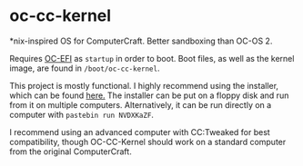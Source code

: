 # oc-cc-kernel
*nix-inspired OS for ComputerCraft. Better sandboxing than OC-OS 2.

Requires [OC-EFI](https://github.com/ocawesome101/ocbios/blob/master/uefi.lua) as `startup` in order to boot. Boot files, as well as the kernel image, are found in `/boot/oc-cc-kernel`.

This project is mostly functional. I highly recommend using the installer, which can be found [here.](https://pastebin.com/NVDXKaZF) The installer can be put on a floppy disk and run from it on multiple computers. Alternatively, it can be run directly on a computer with `pastebin run NVDXKaZF`.

I recommend using an advanced computer with CC:Tweaked for best compatibility, though OC-CC-Kernel should work on a standard computer from the original ComputerCraft.
